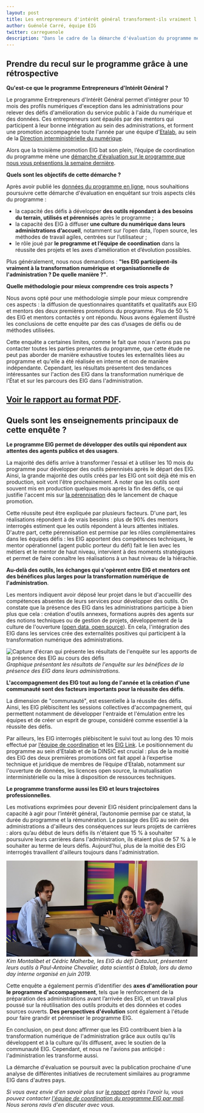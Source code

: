 ```yaml
---
layout: post
title: Les entrepreneurs d'intérêt général transforment-ils vraiment l'administration ? Réponses pour les promotions 1 & 2
author: Guénolé Carré, équipe EIG
twitter: carreguenole
description: "Dans le cadre de la démarche d'évaluation du programme menée par l'équipe de coordination du programme EIG, nous vous présentons les résultats de l'enquête menée auprès des entrepreneurs d'intérêt général (EIG) et des mentors des deux premières promotions."
---
```

## Prendre du recul sur le programme grâce à une rétrospective

**Qu'est-ce que le programme Entrepreneurs d'Intérêt Général ?**

Le programme Entrepreneurs d'Intérêt Général permet d'intégrer pour 10 mois des profils numériques d'exception dans les administrations pour relever des défis d'amélioration du service public à l'aide du numérique et des données. Ces entrepreneurs sont épaulés par des mentors qui participent à leur bonne intégration au sein des administrations, et forment une promotion accompagnée toute l'année par une équipe d'[Etalab](https://www.etalab.gouv.fr/qui-sommes-nous), au sein de la [Direction interministérielle du numérique](https://numerique.gouv.fr/dinsic/).

Alors que la troisième promotion EIG bat son plein, l’équipe de coordination du programme mène une [démarche d'évaluation sur le programme que nous vous présentions la semaine dernière](https://entrepreneur-interet-general.etalab.gouv.fr/blog/2019/06/12/demarche-mesure-impact-eig.html). 

**Quels sont les objectifs de cette démarche ?**

Après avoir publié les [données du programme en ligne](https://entrepreneur-interet-general.etalab.gouv.fr/blog/2019/05/09/chiffres-eig), nous souhaitions poursuivre cette démarche d'évaluation en enquêtant sur trois aspects clés du programme : 
- la capacité des défis à développer **des outils répondant à des besoins du terrain, utilisés et pérennisés** après le programme ;
- la capacité des EIG à diffuser **une culture du numérique dans leurs administrations d’accueil**, notamment sur l’open data, l’open source, les méthodes de travail agiles, centrées sur l’utilisateur ;
- le rôle joué par **le programme et l’équipe de coordination** dans la réussite des projets et les axes d’amélioration et d’évolution possibles.

Plus généralement, nous nous demandions : **"les EIG participent-ils vraiment à la transformation numérique et organisationnelle de l'administration ? De quelle manière ?"**. 

**Quelle méthodologie pour mieux comprendre ces trois aspects ?**

Nous avons opté pour une méthodologie simple pour mieux comprendre ces aspects : la diffusion de questionnaires quantitatifs et qualitatifs aux EIG et mentors des deux premières promotions du programme. Plus de 50 % des EIG et mentors contactés y ont répondu. Nous avons également illustré les conclusions de cette enquête par des cas d’usages de défis ou de méthodes utilisées.

Cette enquête a certaines limites, comme le fait que nous n'avons pas pu contacter toutes les parties prenantes du programme, que cette étude ne peut pas aborder de manière exhaustive toutes les externalités liées au programme et qu'elle a été réalisée en interne et non de manière indépendante.
Cependant, les résultats présentent des tendances intéressantes sur l'action des EIG dans la transformation numérique de l'État et sur les parcours des EIG dans l'administration.

## **[Voir le rapport au format PDF](https://entrepreneur-interet-general.etalab.gouv.fr/docs/Rapport-analyse-EIG.pdf)**.

## Quels sont les enseignements principaux de cette enquête ?

**Le programme EIG permet de développer des outils qui répondent aux attentes des agents publics et des usagers**.

La majorité des défis arrive à transformer l'essai et à utiliser les 10 mois du programme pour développer des outils pérennisés après le départ des EIG. Ainsi, la grande majorité des outils créés par les EIG ont soit déjà été mis en production, soit vont l'être prochainement. A noter que les outils sont souvent mis en production quelques mois après la fin des défis, ce qui justifie l'accent mis sur [la pérennisation](https://entrepreneur-interet-general.etalab.gouv.fr/blog/2019/05/20/session-perennisation-defis-eig-3.html) dès le lancement de chaque promotion. 

Cette réussite peut être expliquée par plusieurs facteurs. D'une part, les réalisations répondent à de vrais besoins : plus de 90% des mentors interrogés estiment que les outils répondent à leurs attentes initiales. D'autre part, cette pérennisation est permise par les rôles complémentaires dans les équipes défis : les EIG apportent des compétences techniques, le mentor opérationnel (agent public porteur du défi) fait le lien avec les métiers et le mentor de haut niveau, intervient à des moments stratégiques et permet de faire connaître les réalisations à un haut niveau de la hiérachie.

**Au-delà des outils, les échanges qui s'opèrent entre EIG et mentors ont des bénéfices plus larges pour la transformation numérique de l'administration**.

Les mentors indiquent avoir déposé leur projet dans le but d'accueillir des compétences absentes de leurs services pour développer des outils. On constate que la présence des EIG dans les administrations participe à bien plus que cela : création d'outils annexes, formations auprès des agents sur des notions techniques ou de gestion de projets, développement de la culture de l'ouverture ([open data, open source](https://entrepreneur-interet-general.etalab.gouv.fr/blog/2019/04/12/accompagnement-open-data-open-source.html)). En cela, l'intégration des EIG dans les services crée des externalités positives qui participent à la transformation numérique des administrations.

![Capture d'écran qui présente les résultats de l'enquête sur les apports de la présence des EIG au cours des défis](https://entrepreneur-interet-general.etalab.gouv.fr/img/blog/illustration-graphe-rapport-evaluation.png)_Graphique présentant les résultats de l'enquête sur les bénéfices de la présence des EIG dans leurs administrations._

**L'accompagnement des EIG tout au long de l'année et la création d'une communauté sont des facteurs importants pour la réussite des défis**.

La dimension de "communauté", est essentielle à la réussite des défis. Ainsi, les EIG plébiscitent les sessions collectives d'accompagnement, qui permettent notamment de développer l'entraide et l'émulation entre les équipes et de créer un esprit de groupe, considéré comme essentiel à la réussite des défis. 

Par ailleurs, les EIG interrogés plébiscitent le suivi tout au long des 10 mois effectué par [l’équipe de coordination](https://entrepreneur-interet-general.etalab.gouv.fr/accompagnement.html) et les [EIG Link](https://entrepreneur-interet-general.etalab.gouv.fr/defis/2019/eiglink.html). Le positionnement du programme au sein d'Etalab et de la DINSIC est crucial : plus de la moitié des EIG des deux premières promotions ont fait appel à l’expertise technique et juridique de membres de l’équipe d’Etalab, notamment sur l'ouverture de données, les licences open source, la mutualisation interministérielle ou la mise à disposition de ressources techniques.

**Le programme transforme aussi les EIG et leurs trajectoires professionnelles**.

Les motivations exprimées pour devenir EIG résident principalement dans la capacité à agir pour l’intérêt général, l’autonomie permise par ce statut, la durée du programme et la rémunération. Le passage des EIG au sein des administrations a d'ailleurs des conséquences sur leurs projets de carrières : alors qu’au début de leurs défis ils n'étaient que 15 % à souhaiter poursuivre leurs carrières dans l'administration, ils étaient plus de 57 % à le souhaiter au terme de leurs défis. Aujourd'hui, plus de la moitié des EIG interrogés travaillent d'ailleurs toujours dans l'administration.

![Deux hommes et une femme sont assis autour d'une table avec deux ordinateurs. Ils discutent et échangent.](/img/blog/datajust-pac.jpg)
_Kim Montalibet et Cédric Malherbe, les EIG du défi DataJust, présentent leurs outils à Paul-Antoine Chevalier, data scientist à Etalab, lors du demo day interne organisé en juin 2019._

Cette enquête a également permis d’identifier des **axes d'amélioration pour le programme d'accompagnement**, tels que le renforcement de la préparation des administrations avant l’arrivée des EIG, et un travail plus poussé sur la réutilisation des outils produits et des données et codes sources ouverts. **Des perspectives d'évolution** sont également à l'étude pour faire grandir et pérenniser le programme EIG.

En conclusion, on peut donc affirmer que les EIG contribuent bien à la transformation numérique de l'administration grâce aux outils qu'ils développent et à la culture qu'ils diffusent, avec le soutien de la communauté EIG. Cependant, et nous ne l'avions pas anticipé : l'administration les transforme aussi.

La démarche d'évaluation se poursuit avec la publication prochaine d'une analyse de différentes initiatives de recrutement similaires au programme EIG dans d'autres pays.

_Si vous avez envie d'en savoir plus sur [le rapport](https://entrepreneur-interet-general.etalab.gouv.fr/docs/Rapport-analyse-EIG.pdf) après l'avoir lu, vous pouvez contacter [l'équipe de coordination du programme EIG par mail](mailto:entrepreneur-interet-general@data.gouv.fr). Nous serons ravis d'en discuter avec vous._
